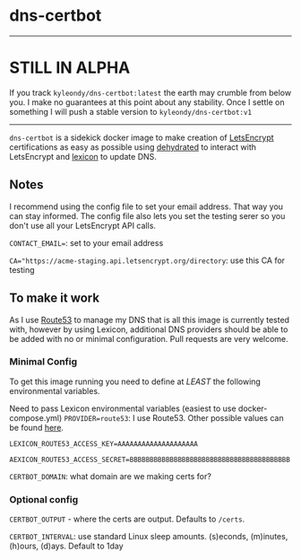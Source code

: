 # dns-certbot

----

# STILL IN ALPHA

If you track `kyleondy/dns-certbot:latest` the earth may crumble from below you.
I make no guarantees at this point about any stability.
Once I settle on something I will push a stable version to `kyleondy/dns-certbot:v1`

----

`dns-certbot` is a sidekick docker image to make creation of [LetsEncrypt](https://letsencrypt.org/) certifications as easy as possible using [dehydrated](https://github.com/lukas2511/dehydrated) to interact with LetsEncrypt and [lexicon](https://github.com/AnalogJ/lexicon) to update DNS.


## Notes

I recommend using the config file to set your email address. That way you can stay informed.
The config file also lets you set the testing serer so you don't use all your LetsEncrypt API calls.


`CONTACT_EMAIL=`: set to your email address

`CA="https://acme-staging.api.letsencrypt.org/directory`: use this CA for testing


## To make it work

As I use [Route53](https://aws.amazon.com/route53/) to manage my DNS that is all this image is currently tested with, however by using Lexicon, additional DNS providers should be able to be added with no or minimal configuration. Pull requests are very welcome.

### Minimal Config

To get this image running you need to define at *LEAST* the following environmental variables.

Need to pass Lexicon environmental variables (easiest to use docker-compose.yml)
`PROVIDER=route53`: I use Route53. Other possible values can be found [here](https://github.com/AnalogJ/lexicon/tree/master/lexicon/providers).

`LEXICON_ROUTE53_ACCESS_KEY=AAAAAAAAAAAAAAAAAAAA`

`AEXICON_ROUTE53_ACCESS_SECRET=BBBBBBBBBBBBBBBBBBBBBBBBBBBBBBBBBBBBBBBB`

`CERTBOT_DOMAIN`: what domain are we making certs for?

### Optional config

`CERTBOT_OUTPUT` - where the certs are output. Defaults to `/certs`.

`CERTBOT_INTERVAL`: use standard Linux sleep amounts. (s)econds, (m)inutes, (h)ours, (d)ays. Default to 1day
